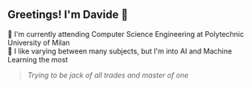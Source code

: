 ## Greetings! I'm Davide 👋

🏢 I'm currently attending Computer Science Engineering at Polytechnic University of Milan\
🤖 I like varying between many subjects, but I'm into AI and Machine Learning the most
 
 >*Trying to be jack of all trades and master of one*
